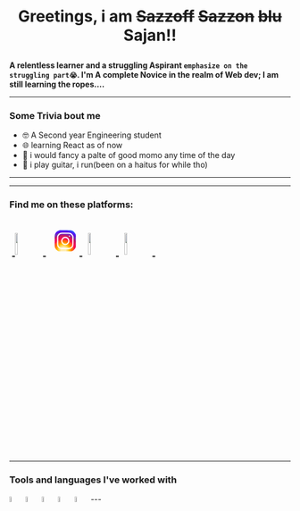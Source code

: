 # <p style= "text-align:center" >Greetings, i am ~~Sazzoff~~ ~~Sazzon~~ ~~blu~~ **Sajan**!!</p>
**<p>A relentless learner and a struggling Aspirant `emphasize on the struggling part😭`. I'm A complete Novice in the realm of Web dev; I am still learning the ropes....</p>**

---
### Some Trivia bout me 
- 🤓 A Second year Engineering student 
- 🌐 learning React as of now 
- 🥟 i would fancy a palte of good momo any time of the day 
- 🎸 i play guitar, i run(been on a haitus for while tho) 
---

---
### Find me on these platforms:
&nbsp;[
            <img src="https://cdn.jsdelivr.net/gh/devicons/devicon@latest/icons/linkedin/linkedin-original.svg" width=10%/>
          ](https://www.linkedin.com/in/sajan-sahikarmi-17217b271/)&nbsp;
[
           <svg xmlns="http://www.w3.org/2000/svg" x="0px" y="0px" width="10%" height="50%" viewBox="0 0 48 48">
<path fill="#304ffe" d="M41.67,13.48c-0.4,0.26-0.97,0.5-1.21,0.77c-0.09,0.09-0.14,0.19-0.12,0.29v1.03l-0.3,1.01l-0.3,1l-0.33,1.1 l-0.68,2.25l-0.66,2.22l-0.5,1.67c0,0.26-0.01,0.52-0.03,0.77c-0.07,0.96-0.27,1.88-0.59,2.74c-0.19,0.53-0.42,1.04-0.7,1.52 c-0.1,0.19-0.22,0.38-0.34,0.56c-0.4,0.63-0.88,1.21-1.41,1.72c-0.41,0.41-0.86,0.79-1.35,1.11c0,0,0,0-0.01,0 c-0.08,0.07-0.17,0.13-0.27,0.18c-0.31,0.21-0.64,0.39-0.98,0.55c-0.23,0.12-0.46,0.22-0.7,0.31c-0.05,0.03-0.11,0.05-0.16,0.07 c-0.57,0.27-1.23,0.45-1.89,0.54c-0.04,0.01-0.07,0.01-0.11,0.02c-0.4,0.07-0.79,0.13-1.19,0.16c-0.18,0.02-0.37,0.03-0.55,0.03 l-0.71-0.04l-3.42-0.18c0-0.01-0.01,0-0.01,0l-1.72-0.09c-0.13,0-0.27,0-0.4-0.01c-0.54-0.02-1.06-0.08-1.58-0.19 c-0.01,0-0.01,0-0.01,0c-0.95-0.18-1.86-0.5-2.71-0.93c-0.47-0.24-0.93-0.51-1.36-0.82c-0.18-0.13-0.35-0.27-0.52-0.42 c-0.48-0.4-0.91-0.83-1.31-1.27c-0.06-0.06-0.11-0.12-0.16-0.18c-0.06-0.06-0.12-0.13-0.17-0.19c-0.38-0.48-0.7-0.97-0.96-1.49 c-0.24-0.46-0.43-0.95-0.58-1.49c-0.06-0.19-0.11-0.37-0.15-0.57c-0.01-0.01-0.02-0.03-0.02-0.05c-0.1-0.41-0.19-0.84-0.24-1.27 c-0.06-0.33-0.09-0.66-0.09-1c-0.02-0.13-0.02-0.27-0.02-0.4l1.91-2.95l1.87-2.88l0.85-1.31l0.77-1.18l0.26-0.41v-1.03 c0.02-0.23,0.03-0.47,0.02-0.69c-0.01-0.7-0.15-1.38-0.38-2.03c-0.22-0.69-0.53-1.34-0.85-1.94c-0.38-0.69-0.78-1.31-1.11-1.87 C14,7.4,13.66,6.73,13.75,6.26C14.47,6.09,15.23,6,16,6h16c4.18,0,7.78,2.6,9.27,6.26C41.43,12.65,41.57,13.06,41.67,13.48z"></path><path fill="#4928f4" d="M42,16v0.27l-1.38,0.8l-0.88,0.51l-0.97,0.56l-1.94,1.13l-1.9,1.1l-1.94,1.12l-0.77,0.45 c0,0.48-0.12,0.92-0.34,1.32c-0.31,0.58-0.83,1.06-1.49,1.47c-0.67,0.41-1.49,0.74-2.41,0.98c0,0,0-0.01-0.01,0 c-3.56,0.92-8.42,0.5-10.78-1.26c-0.66-0.49-1.12-1.09-1.32-1.78c-0.06-0.23-0.09-0.48-0.09-0.73v-7.19 c0.01-0.15-0.09-0.3-0.27-0.45c-0.54-0.43-1.81-0.84-3.23-1.25c-1.11-0.31-2.3-0.62-3.3-0.92c-0.79-0.24-1.46-0.48-1.86-0.71 c0.18-0.35,0.39-0.7,0.61-1.03c1.4-2.05,3.54-3.56,6.02-4.13C14.47,6.09,15.23,6,16,6h10.8c5.37,0.94,10.32,3.13,14.47,6.26 c0.16,0.39,0.3,0.8,0.4,1.22c0.18,0.66,0.29,1.34,0.32,2.05C42,15.68,42,15.84,42,16z"></path><path fill="#6200ea" d="M42,16v4.41l-0.22,0.68l-0.75,2.33l-0.78,2.4l-0.41,1.28l-0.38,1.19l-0.37,1.13l-0.36,1.12l-0.19,0.59 l-0.25,0.78c0,0.76-0.02,1.43-0.07,2c-0.01,0.06-0.02,0.12-0.02,0.18c-0.06,0.53-0.14,0.98-0.27,1.36 c-0.01,0.06-0.03,0.12-0.05,0.17c-0.26,0.72-0.65,1.18-1.23,1.48c-0.14,0.08-0.3,0.14-0.47,0.2c-0.53,0.18-1.2,0.27-2.02,0.32 c-0.6,0.04-1.29,0.05-2.07,0.05H31.4l-1.19-0.05L30,37.61l-2.17-0.09l-2.2-0.09l-7.25-0.3l-1.88-0.08h-0.26 c-0.78-0.01-1.45-0.06-2.03-0.14c-0.84-0.13-1.49-0.35-1.98-0.68c-0.7-0.45-1.11-1.11-1.35-2.03c-0.06-0.22-0.11-0.45-0.14-0.7 c-0.1-0.58-0.15-1.25-0.18-2c0-0.15,0-0.3-0.01-0.46c-0.01-0.01,0-0.01,0-0.01v-0.58c-0.01-0.29-0.01-0.59-0.01-0.9l0.05-1.61 l0.03-1.15l0.04-1.34v-0.19l0.07-2.46l0.07-2.46l0.07-2.31l0.06-2.27l0.02-0.6c0-0.31-1.05-0.49-2.22-0.64 c-0.93-0.12-1.95-0.23-2.56-0.37c0.05-0.23,0.1-0.46,0.16-0.68c0.18-0.72,0.45-1.4,0.79-2.05c0.18-0.35,0.39-0.7,0.61-1.03 c2.16-0.95,4.41-1.69,6.76-2.17c2.06-0.43,4.21-0.66,6.43-0.66c7.36,0,14.16,2.49,19.54,6.69c0.52,0.4,1.03,0.83,1.53,1.28 C42,15.68,42,15.84,42,16z"></path><path fill="#673ab7" d="M42,18.37v4.54l-0.55,1.06l-1.05,2.05l-0.56,1.08l-0.51,0.99l-0.22,0.43c0,0.31,0,0.61-0.02,0.9 c0,0.43-0.02,0.84-0.05,1.22c-0.04,0.45-0.1,0.86-0.16,1.24c-0.15,0.79-0.36,1.47-0.66,2.03c-0.04,0.07-0.08,0.14-0.12,0.2 c-0.11,0.18-0.24,0.35-0.38,0.51c-0.18,0.22-0.38,0.41-0.61,0.57c-0.34,0.26-0.74,0.47-1.2,0.63c-0.57,0.21-1.23,0.35-2.01,0.43 c-0.51,0.05-1.07,0.08-1.68,0.08l-0.42,0.02l-2.08,0.12h-0.01L27.5,36.6l-2.25,0.13l-3.1,0.18l-3.77,0.22l-0.55,0.03 c-0.51,0-0.99-0.03-1.45-0.09c-0.05-0.01-0.09-0.02-0.14-0.02c-0.68-0.11-1.3-0.29-1.86-0.54c-0.68-0.3-1.27-0.7-1.77-1.18 c-0.44-0.43-0.82-0.92-1.13-1.47c-0.07-0.13-0.14-0.25-0.2-0.39c-0.3-0.59-0.54-1.25-0.72-1.97c-0.03-0.12-0.06-0.25-0.08-0.38 c-0.06-0.23-0.11-0.47-0.14-0.72c-0.11-0.64-0.17-1.32-0.2-2.03v-0.01c-0.01-0.29-0.02-0.57-0.02-0.87l-0.49-1.17l-0.07-0.18 L9.5,25.99L8.75,24.2l-0.12-0.29l-0.72-1.73l-0.8-1.93c0,0,0,0-0.01,0L6.29,18.3L6,17.59V16c0-0.63,0.06-1.25,0.17-1.85 c0.05-0.23,0.1-0.46,0.16-0.68c0.85-0.49,1.74-0.94,2.65-1.34c2.08-0.93,4.31-1.62,6.62-2.04c1.72-0.31,3.51-0.48,5.32-0.48 c7.31,0,13.94,2.65,19.12,6.97c0.2,0.16,0.39,0.32,0.58,0.49C41.09,17.48,41.55,17.91,42,18.37z"></path><path fill="#8e24aa" d="M42,21.35v5.14l-0.57,1.19l-1.08,2.25l-0.01,0.03c0,0.43-0.02,0.82-0.05,1.17c-0.1,1.15-0.38,1.88-0.84,2.33 c-0.33,0.34-0.74,0.53-1.25,0.63c-0.03,0.01-0.07,0.01-0.1,0.02c-0.16,0.03-0.33,0.05-0.51,0.05c-0.62,0.06-1.35,0.02-2.19-0.04 c-0.09,0-0.19-0.01-0.29-0.02c-0.61-0.04-1.26-0.08-1.98-0.11c-0.39-0.01-0.8-0.02-1.22-0.02h-0.02l-1.01,0.08h-0.01l-2.27,0.16 l-2.59,0.2l-0.38,0.03l-3.03,0.22l-1.57,0.12l-1.55,0.11c-0.27,0-0.53,0-0.79-0.01c0,0-0.01-0.01-0.01,0 c-1.13-0.02-2.14-0.09-3.04-0.26c-0.83-0.14-1.56-0.36-2.18-0.69c-0.64-0.31-1.17-0.75-1.6-1.31c-0.41-0.55-0.71-1.24-0.9-2.07 c0-0.01,0-0.01,0-0.01c-0.14-0.67-0.22-1.45-0.22-2.33l-0.15-0.27L9.7,26.35l-0.13-0.22L9.5,25.99l-0.93-1.65l-0.46-0.83 l-0.58-1.03l-1-1.79L6,19.75v-3.68c0.88-0.58,1.79-1.09,2.73-1.55c1.14-0.58,2.32-1.07,3.55-1.47c1.34-0.44,2.74-0.79,4.17-1.02 c1.45-0.24,2.94-0.36,4.47-0.36c6.8,0,13.04,2.43,17.85,6.47c0.22,0.17,0.43,0.36,0.64,0.54c0.84,0.75,1.64,1.56,2.37,2.41 C41.86,21.18,41.94,21.26,42,21.35z"></path><path fill="#c2185b" d="M42,24.71v7.23c-0.24-0.14-0.57-0.31-0.98-0.49c-0.22-0.11-0.47-0.22-0.73-0.32 c-0.38-0.17-0.79-0.33-1.25-0.49c-0.1-0.04-0.2-0.07-0.31-0.1c-0.18-0.07-0.37-0.13-0.56-0.19c-0.59-0.18-1.24-0.35-1.92-0.5 c-0.26-0.05-0.53-0.1-0.8-0.14c-0.87-0.15-1.8-0.24-2.77-0.25c-0.08-0.01-0.17-0.01-0.25-0.01l-2.57,0.02l-3.5,0.02h-0.01 l-7.49,0.06c-2.38,0-3.84,0.57-4.72,0.8c0,0-0.01,0-0.01,0.01c-0.93,0.24-1.22,0.09-1.3-1.54c-0.02-0.45-0.03-1.03-0.03-1.74 l-0.56-0.43l-0.98-0.74l-0.6-0.46l-0.12-0.09L8.88,24.1l-0.25-0.19l-0.52-0.4l-0.96-0.72L6,21.91v-3.4 c0.1-0.08,0.19-0.15,0.29-0.21c1.45-1,3-1.85,4.64-2.54c1.46-0.62,3-1.11,4.58-1.46c0.43-0.09,0.87-0.18,1.32-0.24 c1.33-0.23,2.7-0.34,4.09-0.34c6.01,0,11.53,2.09,15.91,5.55c0.66,0.52,1.3,1.07,1.9,1.66c0.82,0.78,1.59,1.61,2.3,2.49 c0.14,0.18,0.28,0.36,0.42,0.55C41.64,24.21,41.82,24.46,42,24.71z"></path><path fill="#d81b60" d="M42,28.72V32c0,0.65-0.06,1.29-0.18,1.91c-0.18,0.92-0.49,1.8-0.91,2.62c-0.22,0.05-0.47,0.05-0.75,0.01 c-0.63-0.11-1.37-0.44-2.17-0.87c-0.04-0.01-0.08-0.03-0.11-0.05c-0.25-0.13-0.51-0.27-0.77-0.43c-0.53-0.29-1.09-0.61-1.65-0.91 c-0.12-0.06-0.24-0.12-0.35-0.18c-0.64-0.33-1.3-0.63-1.96-0.86c0,0,0,0-0.01,0c-0.14-0.05-0.29-0.1-0.44-0.14 c-0.57-0.16-1.15-0.26-1.71-0.26l-1.1-0.32l-4.87-1.41c0,0,0,0-0.01,0l-2.99-0.87h-0.01l-1.3-0.38c-3.76,0-6.07,1.6-7.19,0.99 c-0.44-0.23-0.7-0.81-0.79-1.95c-0.03-0.32-0.04-0.68-0.04-1.1l-1.17-0.57l-0.05-0.02h-0.01l-0.84-0.42L9.7,26.35l-0.07-0.03 l-0.17-0.09L7.5,25.28L6,24.55v-3.43c0.17-0.15,0.35-0.29,0.53-0.43c0.19-0.15,0.38-0.29,0.57-0.44c0.01,0,0.01,0,0.01,0 c1.18-0.85,2.43-1.6,3.76-2.22c1.55-0.74,3.2-1.31,4.91-1.68c0.25-0.06,0.51-0.12,0.77-0.16c1.42-0.27,2.88-0.41,4.37-0.41 c5.27,0,10.11,1.71,14.01,4.59c1.13,0.84,2.18,1.77,3.14,2.78c0.79,0.83,1.52,1.73,2.18,2.67c0.05,0.07,0.1,0.14,0.15,0.2 c0.37,0.54,0.71,1.09,1.03,1.66C41.64,28.02,41.82,28.37,42,28.72z"></path><path fill="#f50057" d="M41.82,33.91c-0.18,0.92-0.49,1.8-0.91,2.62c-0.19,0.37-0.4,0.72-0.63,1.06c-0.14,0.21-0.29,0.41-0.44,0.6 c-0.36-0.14-0.89-0.34-1.54-0.56c0,0,0,0,0-0.01c-0.49-0.17-1.05-0.35-1.65-0.52c-0.17-0.05-0.34-0.1-0.52-0.15 c-0.71-0.19-1.45-0.36-2.17-0.46c-0.6-0.1-1.19-0.16-1.74-0.16l-0.46-0.13h-0.01l-2.42-0.7l-1.49-0.43l-1.66-0.48h-0.01l-0.54-0.15 l-6.53-1.88l-1.88-0.54l-1.4-0.33l-2.28-0.54l-0.28-0.07c0,0,0,0-0.01,0l-2.29-0.53c0-0.01,0-0.01,0-0.01l-0.41-0.09l-0.21-0.05 l-1.67-0.39l-0.19-0.05l-1.42-1.17L6,27.9v-4.08c0.37-0.36,0.75-0.7,1.15-1.03c0.12-0.11,0.25-0.21,0.38-0.31 c0.12-0.1,0.25-0.2,0.38-0.3c0.91-0.69,1.87-1.31,2.89-1.84c1.3-0.7,2.68-1.26,4.13-1.66c0.28-0.09,0.56-0.17,0.85-0.23 c1.64-0.41,3.36-0.62,5.14-0.62c4.47,0,8.63,1.35,12.07,3.66c1.71,1.15,3.25,2.53,4.55,4.1c0.66,0.79,1.26,1.62,1.79,2.5 c0.05,0.07,0.09,0.13,0.13,0.2c0.32,0.53,0.62,1.08,0.89,1.64c0.25,0.5,0.47,1,0.67,1.52C41.34,32.25,41.6,33.07,41.82,33.91z"></path><path fill="#ff1744" d="M40.28,37.59c-0.14,0.21-0.29,0.41-0.44,0.6c-0.44,0.55-0.92,1.05-1.46,1.49c-0.47,0.39-0.97,0.74-1.5,1.04 c-0.2-0.05-0.4-0.11-0.61-0.19c-0.66-0.23-1.35-0.61-1.99-1.01c-0.96-0.61-1.79-1.27-2.16-1.57c-0.14-0.12-0.21-0.18-0.21-0.18 l-1.7-0.15L30,37.6l-2.2-0.19l-2.28-0.2l-3.37-0.3l-5.34-0.47l-0.02-0.01l-1.88-0.91l-1.9-0.92l-1.53-0.74l-0.33-0.16l-0.41-0.2 l-1.42-0.69L7.43,31.9l-0.59-0.29L6,31.35v-4.47c0.47-0.56,0.97-1.09,1.5-1.6c0.34-0.32,0.7-0.64,1.07-0.94 c0.06-0.05,0.12-0.1,0.18-0.14c0.04-0.05,0.09-0.08,0.13-0.1c0.59-0.48,1.21-0.91,1.85-1.3c0.74-0.47,1.52-0.89,2.33-1.24 c0.87-0.39,1.78-0.72,2.72-0.97c1.63-0.46,3.36-0.7,5.14-0.7c4.08,0,7.85,1.24,10.96,3.37c1.99,1.36,3.71,3.08,5.07,5.07 c0.45,0.64,0.85,1.32,1.22,2.02c0.13,0.26,0.26,0.52,0.37,0.78c0.12,0.25,0.23,0.5,0.34,0.75c0.21,0.52,0.4,1.04,0.57,1.58 c0.32,1,0.56,2.02,0.71,3.08C40.21,36.89,40.25,37.24,40.28,37.59z"></path><path fill="#ff5722" d="M38.39,39.42c0,0.08,0,0.17-0.01,0.26c-0.47,0.39-0.97,0.74-1.5,1.04c-0.22,0.12-0.44,0.24-0.67,0.34 c-0.23,0.11-0.46,0.21-0.7,0.3c-0.34-0.18-0.8-0.4-1.29-0.61c-0.69-0.31-1.44-0.59-2.02-0.68c-0.14-0.03-0.27-0.04-0.39-0.04 l-1.64-0.21h-0.02l-2.04-0.27l-2.06-0.27l-0.96-0.12l-7.56-0.98c-0.49,0-1.01-0.03-1.55-0.1c-0.66-0.06-1.35-0.16-2.04-0.3 c-0.68-0.12-1.37-0.28-2.03-0.45c-0.69-0.16-1.37-0.35-2-0.53c-0.73-0.22-1.41-0.43-1.98-0.62c-0.47-0.15-0.87-0.29-1.18-0.4 c-0.18-0.43-0.33-0.88-0.44-1.34C6.1,33.66,6,32.84,6,32v-1.67c0.32-0.53,0.67-1.05,1.06-1.54c0.71-0.94,1.52-1.8,2.4-2.56 c0.03-0.04,0.07-0.07,0.1-0.09l0.01-0.01c0.31-0.28,0.63-0.53,0.97-0.77c0.04-0.04,0.08-0.07,0.12-0.1 c0.16-0.12,0.33-0.24,0.51-0.35c1.43-0.97,3.01-1.73,4.7-2.24c1.6-0.48,3.29-0.73,5.05-0.73c3.49,0,6.75,1.03,9.47,2.79 c2.01,1.29,3.74,2.99,5.06,4.98c0.16,0.23,0.31,0.46,0.46,0.7c0.69,1.17,1.26,2.43,1.68,3.75c0.05,0.15,0.09,0.3,0.13,0.46 c0.08,0.27,0.15,0.55,0.21,0.83c0.02,0.07,0.04,0.14,0.06,0.22c0.14,0.63,0.24,1.29,0.31,1.95c0,0.01,0,0.01,0,0.01 C38.36,38.22,38.39,38.82,38.39,39.42z"></path><path fill="#ff6f00" d="M36.33,39.42c0,0.35-0.02,0.73-0.06,1.11c-0.02,0.18-0.04,0.36-0.06,0.53c-0.23,0.11-0.46,0.21-0.7,0.3 c-0.45,0.17-0.91,0.31-1.38,0.41c-0.32,0.07-0.65,0.13-0.98,0.16h-0.01c-0.31-0.19-0.67-0.42-1.04-0.68 c-0.67-0.47-1.37-1-1.93-1.43c-0.01-0.01-0.01-0.01-0.02-0.02c-0.59-0.45-1.01-0.79-1.01-0.79l-1.06,0.04l-2.04,0.07l-0.95,0.04 l-3.82,0.14l-3.23,0.12c-0.21,0.01-0.46,0.01-0.77,0h-0.01c-0.42-0.01-0.92-0.04-1.47-0.09c-0.64-0.05-1.34-0.11-2.05-0.18 c-0.69-0.08-1.39-0.16-2.06-0.24c-0.74-0.08-1.44-0.17-2.04-0.25c-0.47-0.06-0.88-0.11-1.21-0.15c-0.28-0.32-0.53-0.65-0.77-1.01 c-0.36-0.54-0.67-1.11-0.91-1.72c-0.18-0.43-0.33-0.88-0.44-1.34c0.29-0.89,0.67-1.73,1.12-2.54c0.36-0.66,0.78-1.29,1.24-1.89 c0.45-0.59,0.94-1.14,1.47-1.64v-0.01c0.15-0.15,0.3-0.29,0.45-0.42c0.28-0.26,0.57-0.5,0.87-0.73h0.01 c0.01-0.02,0.02-0.02,0.03-0.03c0.24-0.19,0.49-0.36,0.74-0.53c1.48-1.01,3.15-1.76,4.95-2.2c1.19-0.29,2.44-0.45,3.73-0.45 c2.54,0,4.94,0.61,7.05,1.71h0.01c1.81,0.93,3.41,2.21,4.7,3.75c0.71,0.82,1.32,1.72,1.82,2.67c0.35,0.64,0.65,1.31,0.9,1.99 c0.02,0.06,0.04,0.11,0.06,0.16c0.17,0.5,0.32,1.02,0.45,1.54c0.09,0.37,0.16,0.75,0.22,1.13c0.02,0.12,0.04,0.23,0.05,0.35 C36.28,37.99,36.33,38.7,36.33,39.42z"></path><path fill="#ff9800" d="M34.28,39.42v0.1c0,0.34-0.03,0.77-0.06,1.23c-0.03,0.34-0.06,0.69-0.09,1.02c-0.32,0.07-0.65,0.13-0.98,0.16 h-0.01C32.76,41.98,32.39,42,32,42h-1.75l-0.38-0.11l-1.97-0.6l-2-0.6l-4.63-1.39l-2-0.6c0,0-0.83,0.33-2,0.72h-0.01 c-0.45,0.15-0.94,0.31-1.46,0.47c-0.65,0.19-1.34,0.38-2.02,0.53c-0.7,0.16-1.39,0.28-2.01,0.33c-0.19,0.02-0.38,0.03-0.55,0.03 c-0.56-0.31-1.1-0.68-1.59-1.09c-0.43-0.36-0.83-0.75-1.2-1.18c-0.28-0.32-0.53-0.65-0.77-1.01c0.07-0.45,0.15-0.89,0.27-1.32 c0.3-1.19,0.77-2.33,1.39-3.37c0.34-0.59,0.72-1.16,1.16-1.69c0.01-0.03,0.04-0.06,0.07-0.08c-0.01-0.01,0-0.01,0-0.01 c0.13-0.17,0.27-0.33,0.41-0.48c0-0.01,0-0.01,0-0.01c0.41-0.44,0.83-0.86,1.29-1.25c0.16-0.13,0.31-0.26,0.48-0.39 c0.03-0.03,0.06-0.05,0.1-0.08c2.25-1.72,5.06-2.76,8.09-2.76c3.44,0,6.57,1.29,8.94,3.41c1.14,1.03,2.11,2.26,2.84,3.63 c0.06,0.1,0.12,0.21,0.17,0.32c0.09,0.18,0.18,0.37,0.26,0.57c0.33,0.72,0.59,1.48,0.77,2.26c0.02,0.08,0.04,0.16,0.06,0.24 c0.08,0.37,0.15,0.75,0.2,1.13C34.24,38.21,34.28,38.81,34.28,39.42z"></path><path fill="#ffc107" d="M32.22,39.42c0,0.2-0.01,0.42-0.02,0.65c-0.02,0.37-0.05,0.77-0.1,1.18c-0.02,0.25-0.06,0.5-0.1,0.75h-5.48 l-1.06-0.17l-4.14-0.66l-0.59-0.09l-1.35-0.22c-0.59,0-1.87,0.26-3.22,0.51c-0.71,0.13-1.43,0.27-2.08,0.36 c-0.08,0.01-0.16,0.02-0.23,0.03h-0.01c-0.7-0.15-1.38-0.38-2.02-0.68c-0.2-0.09-0.4-0.19-0.6-0.3c-0.56-0.31-1.1-0.68-1.59-1.09 c-0.01-0.12-0.02-0.22-0.02-0.27c0-0.26,0.01-0.51,0.03-0.76c0.04-0.64,0.13-1.26,0.27-1.86c0.22-0.91,0.54-1.79,0.97-2.6 c0.08-0.17,0.17-0.34,0.27-0.5c0.04-0.08,0.09-0.15,0.13-0.23c0.18-0.29,0.38-0.57,0.58-0.85c0.42-0.55,0.89-1.07,1.39-1.54 c0.01,0,0.01,0,0.01,0c0.04-0.04,0.08-0.08,0.12-0.11c0.05-0.04,0.09-0.09,0.14-0.12c0.2-0.18,0.4-0.34,0.61-0.49 c0-0.01,0.01-0.01,0.01-0.01c1.89-1.41,4.23-2.24,6.78-2.24c1.98,0,3.82,0.5,5.43,1.38h0.01c1.38,0.76,2.58,1.79,3.53,3.03 c0.37,0.48,0.7,0.99,0.98,1.53h0.01c0.05,0.1,0.1,0.2,0.15,0.3c0.3,0.59,0.54,1.21,0.72,1.85h0.01c0.01,0.05,0.03,0.1,0.04,0.15 c0.12,0.43,0.22,0.87,0.29,1.32c0.01,0.09,0.02,0.19,0.03,0.28C32.19,38.43,32.22,38.92,32.22,39.42z"></path><path fill="#ffd54f" d="M30.17,39.31c0,0.16,0,0.33-0.02,0.49v0.01c0,0.01,0,0.01,0,0.01c-0.02,0.72-0.12,1.43-0.28,2.07 c0,0.04-0.01,0.07-0.03,0.11h-4.67l-3.85-0.83l-0.51-0.11l-0.08,0.02l-4.27,0.88L16.27,42H16c-0.64,0-1.27-0.06-1.88-0.18 c-0.09-0.02-0.18-0.04-0.27-0.06h-0.01c-0.7-0.15-1.38-0.38-2.02-0.68c-0.02-0.11-0.04-0.22-0.05-0.33 c-0.07-0.43-0.1-0.88-0.1-1.33c0-0.17,0-0.34,0.01-0.51c0.03-0.54,0.11-1.07,0.23-1.58c0.08-0.38,0.19-0.75,0.32-1.1 c0.11-0.31,0.24-0.61,0.38-0.9c0.12-0.25,0.26-0.49,0.4-0.73c0.14-0.23,0.29-0.45,0.45-0.67c0.4-0.55,0.87-1.06,1.39-1.51 c0.3-0.26,0.63-0.51,0.97-0.73c1.46-0.96,3.21-1.52,5.1-1.52c0.37,0,0.73,0.02,1.08,0.07h0.02c1.07,0.12,2.07,0.42,2.99,0.87 c0.01,0,0.01,0,0.01,0c1.45,0.71,2.68,1.78,3.58,3.1c0.15,0.22,0.3,0.46,0.43,0.7c0.11,0.19,0.21,0.39,0.3,0.59 c0.14,0.31,0.27,0.64,0.38,0.97h0.01c0.11,0.37,0.21,0.74,0.28,1.13v0.01C30.11,38.16,30.17,38.73,30.17,39.31z"></path><path fill="#ffe082" d="M28.11,39.52v0.03c0,0.59-0.07,1.17-0.21,1.74c-0.05,0.24-0.12,0.48-0.21,0.71h-4.48l-2.29-0.63L18.63,42H16 c-0.64,0-1.27-0.06-1.88-0.18c-0.02-0.03-0.03-0.06-0.04-0.09c-0.14-0.43-0.25-0.86-0.3-1.31c-0.04-0.29-0.06-0.59-0.06-0.9 c0-0.12,0-0.25,0.02-0.37c0.01-0.47,0.08-0.93,0.2-1.37c0.06-0.3,0.15-0.59,0.27-0.87c0.04-0.14,0.1-0.27,0.17-0.4 c0.15-0.34,0.33-0.67,0.53-0.99c0.22-0.32,0.46-0.62,0.73-0.9c0.32-0.36,0.68-0.69,1.09-0.96c0.7-0.51,1.5-0.89,2.37-1.1 c0.58-0.16,1.19-0.24,1.82-0.24c2,0,3.79,0.8,5.09,2.09c0.05,0.05,0.11,0.11,0.16,0.18h0.01c0.14,0.15,0.27,0.3,0.4,0.47 c0.37,0.47,0.68,0.98,0.92,1.54c0.12,0.26,0.22,0.53,0.3,0.81c0.01,0.04,0.02,0.07,0.03,0.11c0.14,0.49,0.23,1,0.25,1.53 C28.1,39.2,28.11,39.36,28.11,39.52z"></path><path fill="#ffecb3" d="M26.06,39.52c0,0.41-0.05,0.8-0.16,1.17c-0.1,0.4-0.25,0.78-0.44,1.14c-0.03,0.06-0.1,0.17-0.1,0.17h-8.88 c-0.01-0.01-0.02-0.03-0.02-0.04c-0.12-0.19-0.22-0.38-0.3-0.59c-0.2-0.46-0.32-0.96-0.36-1.48c-0.02-0.12-0.02-0.25-0.02-0.37 c0-0.06,0-0.13,0.01-0.19c0.01-0.44,0.07-0.86,0.19-1.25c0.1-0.36,0.23-0.69,0.4-1.01c0,0,0.01-0.01,0.01-0.02 c0.12-0.21,0.25-0.42,0.4-0.62c0.49-0.66,1.14-1.2,1.89-1.55c0.01,0,0.01,0,0.01,0c0.24-0.12,0.49-0.22,0.75-0.29c0,0,0,0,0.01,0 c0.46-0.14,0.96-0.21,1.47-0.21c0.59,0,1.16,0.09,1.68,0.28c0.19,0.05,0.37,0.13,0.55,0.22c0,0,0,0,0.01,0 c0.86,0.41,1.59,1.05,2.09,1.85c0.1,0.15,0.19,0.31,0.27,0.48c0.04,0.07,0.08,0.15,0.11,0.22c0.23,0.52,0.37,1.09,0.41,1.69 c0.01,0.05,0.01,0.1,0.01,0.16C26.06,39.36,26.06,39.44,26.06,39.52z"></path><g><path fill="none" stroke="#fff" stroke-linecap="round" stroke-linejoin="round" stroke-miterlimit="10" stroke-width="2" d="M30,11H18c-3.9,0-7,3.1-7,7v12c0,3.9,3.1,7,7,7h12c3.9,0,7-3.1,7-7V18C37,14.1,33.9,11,30,11z"></path><circle cx="31" cy="16" r="1" fill="#fff"></circle></g><g><circle cx="24" cy="24" r="6" fill="none" stroke="#fff" stroke-linecap="round" stroke-linejoin="round" stroke-miterlimit="10" stroke-width="2"></circle></g>
</svg>
          ](https://www.instagram.com/sazz_offf/)&nbsp;
[
            <img src="https://cdn.jsdelivr.net/gh/devicons/devicon@latest/icons/twitter/twitter-original.svg" width=10% />
          ](https://x.com/Sajan58596709)&nbsp;
[
            <img src="https://cdn.jsdelivr.net/gh/devicons/devicon@latest/icons/github/github-original-wordmark.svg" width="10%"/>
          ](https://github.com/sazisblu)&nbsp;
---

---
### Tools and languages I've worked with
<img src="https://cdn.jsdelivr.net/gh/devicons/devicon@latest/icons/html5/html5-original-wordmark.svg" width=5%/>
<img src="https://cdn.jsdelivr.net/gh/devicons/devicon@latest/icons/css3/css3-original-wordmark.svg" width=5%/>
<img src="https://cdn.jsdelivr.net/gh/devicons/devicon@latest/icons/javascript/javascript-original.svg" width=5%/>
<img src="https://cdn.jsdelivr.net/gh/devicons/devicon@latest/icons/react/react-original-wordmark.svg" width=5% />
<img src="https://cdn.jsdelivr.net/gh/devicons/devicon@latest/icons/vscode/vscode-original.svg" width=5%/>
---






